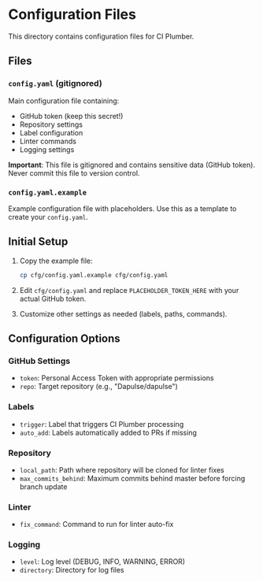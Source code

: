# Configuration Files

This directory contains configuration files for CI Plumber.

## Files

### `config.yaml` (gitignored)
Main configuration file containing:
- GitHub token (keep this secret!)
- Repository settings
- Label configuration
- Linter commands
- Logging settings

**Important**: This file is gitignored and contains sensitive data (GitHub token). Never commit this file to version control.

### `config.yaml.example`
Example configuration file with placeholders. Use this as a template to create your `config.yaml`.

## Initial Setup

1. Copy the example file:
   ```bash
   cp cfg/config.yaml.example cfg/config.yaml
   ```

2. Edit `cfg/config.yaml` and replace `PLACEHOLDER_TOKEN_HERE` with your actual GitHub token.

3. Customize other settings as needed (labels, paths, commands).

## Configuration Options

### GitHub Settings
- `token`: Personal Access Token with appropriate permissions
- `repo`: Target repository (e.g., "Dapulse/dapulse")

### Labels
- `trigger`: Label that triggers CI Plumber processing
- `auto_add`: Labels automatically added to PRs if missing

### Repository
- `local_path`: Path where repository will be cloned for linter fixes
- `max_commits_behind`: Maximum commits behind master before forcing branch update

### Linter
- `fix_command`: Command to run for linter auto-fix

### Logging
- `level`: Log level (DEBUG, INFO, WARNING, ERROR)
- `directory`: Directory for log files

